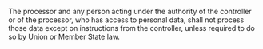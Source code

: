 The processor and any person acting under the authority of the controller or of the processor, who has access to personal data, shall not process those data except on instructions from the controller, unless required to do so by Union or Member State law.
